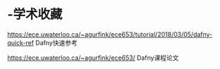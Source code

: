 # -学术收藏
https://ece.uwaterloo.ca/~agurfink/ece653/tutorial/2018/03/05/dafny-quick-ref
Dafny快速参考

https://ece.uwaterloo.ca/~agurfink/ece653/  Dafny课程论文
